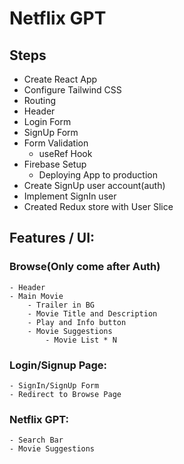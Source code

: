 # Netflix GPT

## Steps

- Create React App
- Configure Tailwind CSS
- Routing
- Header
- Login Form
- SignUp Form
- Form Validation
  - useRef Hook
- Firebase Setup
  - Deploying App to production
- Create SignUp user account(auth)
- Implement SignIn user
- Created Redux store with User Slice

## Features / UI:

### Browse(Only come after Auth)

    - Header
    - Main Movie
        - Trailer in BG
        - Movie Title and Description
        - Play and Info button
        - Movie Suggestions
            - Movie List * N

### Login/Signup Page:

    - SignIn/SignUp Form
    - Redirect to Browse Page

### Netflix GPT:

    - Search Bar
    - Movie Suggestions
